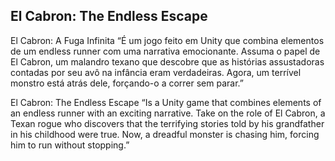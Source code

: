 ## El Cabron: The Endless Escape

El Cabron: A Fuga Infinita
“É um jogo feito em Unity que combina elementos de um endless runner com uma narrativa emocionante. Assuma o papel de El Cabron, um malandro texano que descobre que as histórias assustadoras contadas por seu avô na infância eram verdadeiras. Agora, um terrível monstro está atrás dele, forçando-o a correr sem parar.”

El Cabron: The Endless Escape
“Is a Unity game that combines elements of an endless runner with an exciting narrative. Take on the role of El Cabron, a Texan rogue who discovers that the terrifying stories told by his grandfather in his childhood were true. Now, a dreadful monster is chasing him, forcing him to run without stopping.”

